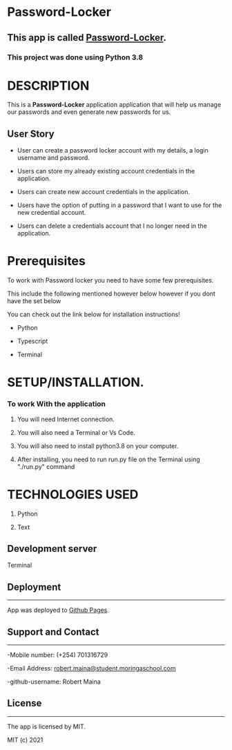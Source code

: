 # Password-Locker

## This app is called [Password-Locker](https://github.com/Robert-Moringa/Password-Locker.git).

### **This project was done using Python 3.8** 

# DESCRIPTION

This is a **Password-Locker** application application that will help us manage our passwords and even generate new passwords for us.

## User Story

- User can create a password locker account with my details, a login username and password.

- Users can store my already existing account credentials in the application.

- Users can create new account credentials in the application.

- Users have the option of putting in a password that I want to use for the new credential account.

- Users can delete a credentials account that I no longer need in the application.

# Prerequisites

To work with Password locker you need to have some few prerequisites.

This include the following mentioned however below however if you dont have the set below

You can check out the link below for installation instructions!

- Python

- Typescript

- Terminal

# **SETUP/INSTALLATION.**

### **To work With the application**

1. You will need Internet connection.

2. You will also need a Terminal or Vs Code.

3. You will also need to install python3.8 on your computer.

4. After installing, you need to run run.py file on the Terminal using "./run.py" command

# TECHNOLOGIES USED

1. Python 

2. Text


## Development server
Terminal

## Deployment
---

App was deployed to [Github Pages](https://pages.github.com/).


## Support and Contact
---

-Mobile number: (+254) 701316729

-Email Address: robert.maina@student.moringaschool.com

-github-username: Robert Maina

## License
---

The app is licensed by MIT.

MIT (c) 2021